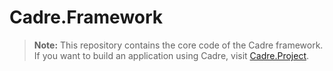 # Cadre.Framework

> **Note:** This repository contains the core code of the Cadre framework. If you want to build an application using Cadre, visit [Cadre.Project](https://github.com/cadrephp/Cadre.Project).
